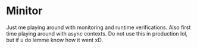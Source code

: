 # Minitor

Just me playing around with monitoring and runtime verifications.
Also first time playing around with async contexts.
Do not use this in production lol, but if u do lemme know how it went xD.
